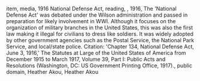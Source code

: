item, media, 1916 National Defense Act, reading, , 1916, The 'National Defense Act' was debated under the Wilson administration and passed in preparation for likely involvement in WWI.  Although it focuses on the organization of military branches in the United States, this was also the first law making it illegal for civilians to dress like soldiers.  It was widely adopted by other government agencies such as the Postal Service, the National Park Service, and local/state police.  Citation: 'Chapter 134, National Defense Act, June 3, 1916,' The Statutes at Large of the United States of America from December 1915 to March 1917, Volume 39, Part I: Public Acts and Resolutions (Washington, DC: US Government Printing Office, 1917)., public domain, Heather Akou, Heather Akou